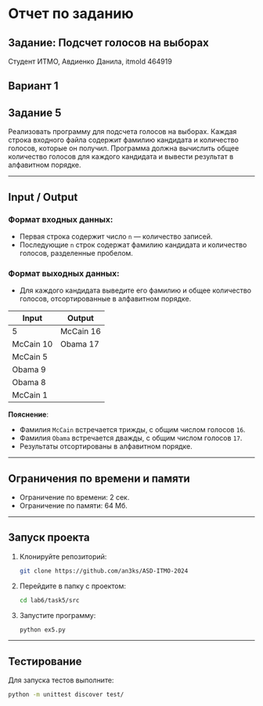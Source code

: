 # Отчет по заданию

## Задание: Подсчет голосов на выборах  
Студент ИТМО, Авдиенко Данила, itmoId 464919  

## Вариант 1  

## Задание 5  
Реализовать программу для подсчета голосов на выборах. Каждая строка входного файла содержит фамилию кандидата и количество голосов, которые он получил. Программа должна вычислить общее количество голосов для каждого кандидата и вывести результат в алфавитном порядке.

---

## Input / Output  

### Формат входных данных:  
- Первая строка содержит число `n` — количество записей.  
- Последующие `n` строк содержат фамилию кандидата и количество голосов, разделенные пробелом.  

### Формат выходных данных:  
- Для каждого кандидата выведите его фамилию и общее количество голосов, отсортированные в алфавитном порядке.  

| Input                               | Output             |
|-------------------------------------|--------------------|
| 5                                   | McCain 16          |
| McCain 10                           | Obama 17           |
| McCain 5                            |                    |
| Obama 9                             |                    |
| Obama 8                             |                    |
| McCain 1                            |                    |

**Пояснение**:  
- Фамилия `McCain` встречается трижды, с общим числом голосов `16`.
- Фамилия `Obama` встречается дважды, с общим числом голосов `17`.
- Результаты отсортированы в алфавитном порядке.  

---

## Ограничения по времени и памяти  
- Ограничение по времени: 2 сек.  
- Ограничение по памяти: 64 Мб.  

---

## Запуск проекта  
1. Клонируйте репозиторий:  
   ```bash  
   git clone https://github.com/an3ks/ASD-ITMO-2024  
   ```  
2. Перейдите в папку с проектом:  
   ```bash  
   cd lab6/task5/src  
   ```  
3. Запустите программу:  
   ```bash  
   python ex5.py  
   ```  

---

## Тестирование  
Для запуска тестов выполните:  
```bash  
python -m unittest discover test/  
```